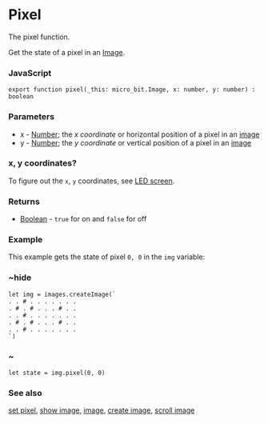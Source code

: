 # Pixel

The pixel function.

Get the state of a pixel in an [Image](/reference/images/image).

### JavaScript

```sig
export function pixel(_this: micro_bit.Image, x: number, y: number) : boolean
```

### Parameters

* x - [Number](/reference/types/number); the *x coordinate* or horizontal position of a pixel in an [image](/reference/images/image)
* y - [Number](/reference/types/number); the *y coordinate* or vertical position of a pixel in an [image](/reference/images/image)

### x, y coordinates?

To figure out the ``x``, ``y`` coordinates, see [LED screen](/device/screen).

### Returns

* [Boolean](/blocks/logic/boolean) - `true` for on and `false` for off

### Example

This example gets the state of pixel `0, 0` in the `img` variable:

### ~hide

```blocks
let img = images.createImage(`
. . # . . . . . . .
. # . # . . . # . .
. . # . . . . . . .
. # . # . . . # . .
. . # . . . . . . .
`)
```

### ~

```typescript-ignore
let state = img.pixel(0, 0)
```

### See also

[set pixel](/reference/images/set-pixel), [show image](/reference/images/show-image), [image](/reference/images/image), [create image](/reference/images/create-image), [scroll image](/reference/images/scroll-image)

